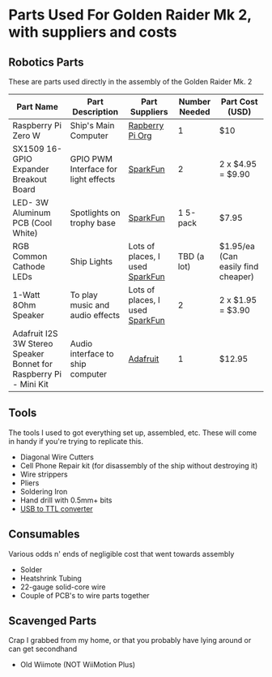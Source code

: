 # Parts Used For Golden Raider Mk 2, with suppliers and costs

## Robotics Parts

These are parts used directly in the assembly of the Golden Raider Mk. 2

| Part Name | Part Description | Part Suppliers | Number Needed | Part Cost (USD) |
| -- | -- | -- | -- | -- |
| Raspberry Pi Zero W | Ship's Main Computer | [Rapberry Pi Org](https://www.raspberrypi.org/products/) | 1 | $10 |
| SX1509 16-GPIO Expander Breakout Board | GPIO PWM Interface for light effects | [SparkFun](https://www.sparkfun.com/products/13601) | 2 | 2 x $4.95 = $9.90 |
| LED- 3W Aluminum PCB (Cool White) | Spotlights on trophy base | [SparkFun](https://www.sparkfun.com/products/13105) | 1 5-pack | $7.95 |
| RGB Common Cathode LEDs | Ship Lights | Lots of places, I used [SparkFun](https://www.sparkfun.com/products/105) | TBD (a lot) | $1.95/ea (Can easily find cheaper) |
| 1-Watt 8Ohm Speaker | To play music and audio effects | Lots of places, I used [SparkFun](https://www.sparkfun.com/products/9151) | 2 | 2 x $1.95 = $3.90 |
| Adafruit I2S 3W Stereo Speaker Bonnet for Raspberry Pi - Mini Kit | Audio interface to ship computer | [Adafruit](https://www.adafruit.com/product/3346) | 1 | $12.95 |

## Tools

The tools I used to got everything set up, assembled, etc. These will come in handy if you're trying to replicate this.

* Diagonal Wire Cutters
* Cell Phone Repair kit (for disassembly of the ship without destroying it)
* Wire strippers
* Pliers
* Soldering Iron
* Hand drill with 0.5mm+ bits
* [USB to TTL converter](https://www.amazon.com/ZYAMY-CP2102-Module-Serial-Downloader/dp/B07784SHF7/)

## Consumables

Various odds n' ends of negligible cost that went towards assembly

* Solder
* Heatshrink Tubing
* 22-gauge solid-core wire
* Couple of PCB's to wire parts together
## Scavenged Parts

Crap I grabbed from my home, or that you probably have lying around or can get secondhand

* Old Wiimote (NOT WiiMotion Plus)